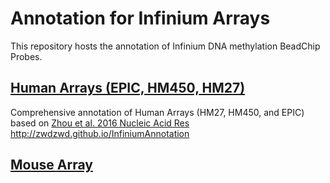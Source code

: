 # Annotation for Infinium Arrays

This repository hosts the annotation of Infinium DNA methylation BeadChip Probes.

## [Human Arrays (EPIC, HM450, HM27)](http://zwdzwd.github.io/InfiniumAnnotation)

Comprehensive annotation of Human Arrays (HM27, HM450, and EPIC) based on [Zhou et al. 2016 Nucleic Acid Res](https://academic.oup.com/nar/article/45/4/e22/2290930)
http://zwdzwd.github.io/InfiniumAnnotation

## [Mouse Array](MM285.md)

<!-- ## [HorvathMammalMethylChip40 (Mammal40)](Mammal40.md) -->


